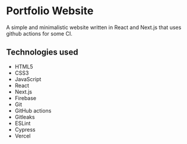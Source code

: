 # Portfolio Website

A simple and minimalistic website written in React and Next.js that uses github actions for some CI.

## Technologies used

- HTML5
- CSS3
- JavaScript
- React
- Next.js
- Firebase
- Git
- GitHub actions
- Gitleaks
- ESLint
- Cypress
- Vercel
